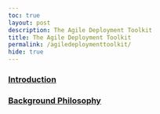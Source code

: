 ```yaml
---
toc: true
layout: post
description: The Agile Deployment Toolkit
title: The Agile Deployment Toolkit
permalink: /agiledeploymenttoolkit/
hide: true
---
```


### [Introduction](/codebreakers/introduction/)

### [Background Philosophy](/codebreakers/backgroundphilosophy/)

